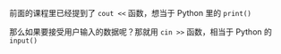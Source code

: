 前面的课程里已经提到了 `cout <<` 函数，想当于 Python 里的 `print()`

那么如果要接受用户输入的数据呢？那就用 `cin >>` 函数，相当于 Python 的 `input()`

